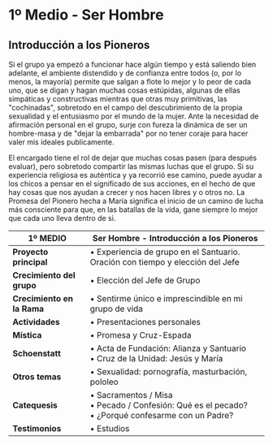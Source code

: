# 1º Medio - Ser Hombre

## Introducción a los Pioneros

Si el grupo ya empezó a funcionar hace algún tiempo y está saliendo bien adelante, el ambiente distendido y de confianza entre todos \(o, por lo menos, la mayoría\) permite que salgan a flote lo mejor y lo peor de cada uno, que se digan y hagan muchas cosas estúpidas, algunas de ellas simpáticas y constructivas mientras que otras muy primitivas, las "cochinadas", sobretodo en el campo del descubrimiento de la propia sexualidad y el entusiasmo por el mundo de la mujer. Ante la necesidad de afirmación personal en el grupo, surje con fureza la dinámica de ser un hombre-masa y de "dejar la embarrada" por no tener coraje para hacer valer mis ideales publicamente.

El encargado tiene el rol de dejar que muchas cosas pasen \(para después evaluar\), pero sobretodo compartir las mismas luchas que el grupo. Si su experiencia religiosa es auténtica y ya recorrió ese camino, puede ayudar a los chicos a pensar en el significado de sus acciones, en el hecho de que hay cosas que nos ayudan a crecer y nos hacen libres y o otros no. La Promesa del Pionero hecha a María significa el inicio de un camino de lucha más consciente para que, en las batallas de la vida, gane siempre lo mejor que cada uno lleva dentro de si.

| **1º MEDIO** | **Ser Hombre - Introducción a los Pioneros** |
| - | - |
| **Proyecto principal** | • Experiencia de grupo en el Santuario. Oración con tiempo y elección del Jefe |
| **Crecimiento del grupo** | • Elección del Jefe de Grupo |
| **Crecimiento en la Rama** | • Sentirme único e imprescindible en mi grupo de vida |
| **Actividades** | • Presentaciones personales |
| **Mística** | • Promesa y Cruz-Espada |
| **Schoenstatt** | • Acta de Fundación: Alianza y Santuario<br />• Cruz de la Unidad: Jesús y María |
| **Otros temas** | • Sexualidad: pornografía, masturbación, pololeo |
| **Catequesis** | • Sacramentos / Misa<br />• Pecado / Confesión: Qué es el pecado?<br />• ¿Porqué confesarme con un Padre? |
| **Testimonios** | • Estudios |